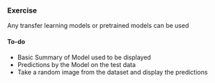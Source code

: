 ### Exercise

Any transfer learning models or pretrained models can be used

#### To-do
- Basic Summary of Model used to be displayed
- Predictions by the Model on the test data
- Take a random image from the dataset and display the predictions

